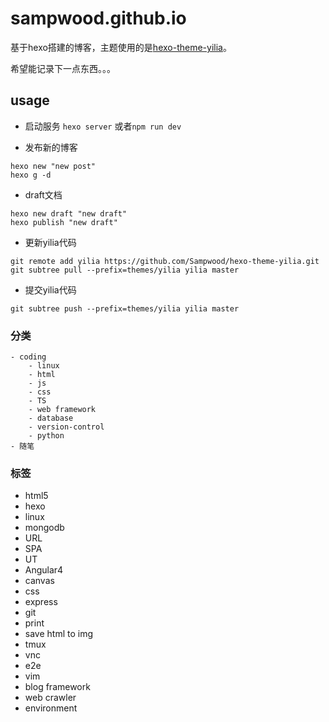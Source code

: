 # sampwood.github.io
基于hexo搭建的博客，主题使用的是[hexo-theme-yilia](https://github.com/litten/hexo-theme-yilia)。

希望能记录下一点东西。。。


## usage
- 启动服务
`hexo server` 或者`npm run dev`

- 发布新的博客
```
hexo new "new post"
hexo g -d
```

- draft文档
```
hexo new draft "new draft"
hexo publish "new draft"
```

- 更新yilia代码
```
git remote add yilia https://github.com/Sampwood/hexo-theme-yilia.git
git subtree pull --prefix=themes/yilia yilia master
```

- 提交yilia代码
```
git subtree push --prefix=themes/yilia yilia master
```
### 分类
```
- coding
	- linux
	- html
	- js
	- css
	- TS
	- web framework
	- database
	- version-control
    - python
- 随笔
```
### 标签
- html5
- hexo
- linux
- mongodb
- URL
- SPA
- UT
- Angular4
- canvas
- css
- express
- git
- print
- save html to img
- tmux
- vnc
- e2e
- vim
- blog framework
- web crawler
- environment

